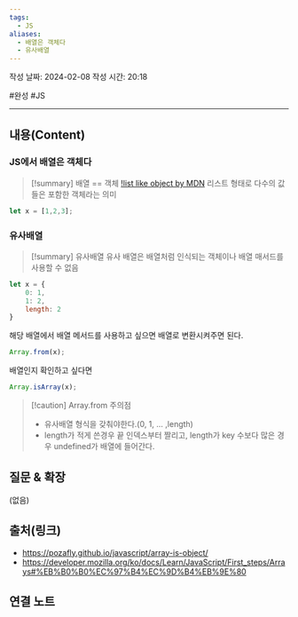 ```yaml
---
tags:
  - JS
aliases:
  - 배열은 객체다
  - 유사배열
---
```

작성 날짜: 2024-02-08
작성 시간: 20:18

#완성 #JS 

----
## 내용(Content)
### JS에서 배열은 객체다
>[!summary] 배열 == 객체
>[!list like object by MDN](https://developer.mozilla.org/ko/docs/Learn/JavaScript/First_steps/Arrays#%EB%B0%B0%EC%97%B4%EC%9D%B4%EB%9E%80)
>리스트 형태로 다수의 값들은 포함한 객체라는 의미

```js
let x = [1,2,3];
```
### 유사배열
>[!summary] 유사배열
>유사 배열은 배열처럼 인식되는 객체이나 배열 매서드를 사용할 수 없음
>


```js
let x = {
	0: 1,
	1: 2,
	length: 2
}
```

해당 배열에서 배열 메서드를 사용하고 싶으면 배열로 변환시켜주면 된다.

```js
Array.from(x);
```

배열인지 확인하고 싶다면
```js
Array.isArray(x);
```

>[!caution] Array.from 주의점
>- 유사배열 형식을 갖춰야한다.(0, 1, ... ,length)
>- length가 적게 쓴경우 끝 인덱스부터 짤리고, length가 key 수보다 많은 경우 undefined가 배열에 들어간다.


## 질문 & 확장

(없음)

## 출처(링크)
- https://pozafly.github.io/javascript/array-is-object/
- https://developer.mozilla.org/ko/docs/Learn/JavaScript/First_steps/Arrays#%EB%B0%B0%EC%97%B4%EC%9D%B4%EB%9E%80
## 연결 노트










